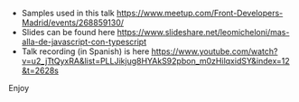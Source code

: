  - Samples used in this talk https://www.meetup.com/Front-Developers-Madrid/events/268859130/
 - Slides can be found here https://www.slideshare.net/leomicheloni/mas-alla-de-javascript-con-typescript
 - Talk recording (in Spanish) is here https://www.youtube.com/watch?v=u2_jTtQyxRA&list=PLLJikjug8HYAkS92pbon_m0zHilqxidSY&index=12&t=2628s
 
Enjoy
